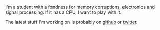 I'm a student with a fondness for memory corruptions, electronics and signal processing. If it has a CPU, I want to play with it. 

The latest stuff I'm working on is probably on [github](https://github.com/toastedcornflakes) or [twitter](https://twitter.com/toasted_flakes).
